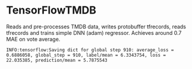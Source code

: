 # TensorFlowTMDB

Reads and pre-processes TMDB data, writes protobuffer tfrecords, reads tfrecords and trains simple DNN (adam) regressor. Achieves around 0.7 MAE on vote average.

```INFO:tensorflow:Saving dict for global step 910: average_loss = 0.6886058, global_step = 910, label/mean = 6.3343754, loss = 22.035385, prediction/mean = 5.7875543```
